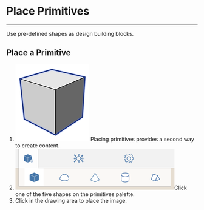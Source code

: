 # Place Primitives

----

Use pre-defined shapes as design building blocks.

## Place a Primitive

1. ![](Images/GUID-08D9B90C-BE55-4596-BFFB-3436E9D2A939-low.png) Placing primitives provides a second way to create content.
2. ![](Images/GUID-64BB4908-639E-4A56-BA99-7241421CF82F-low.png)Click one of the five shapes on the primitives palette.
3. Click in the drawing area to place the image.
